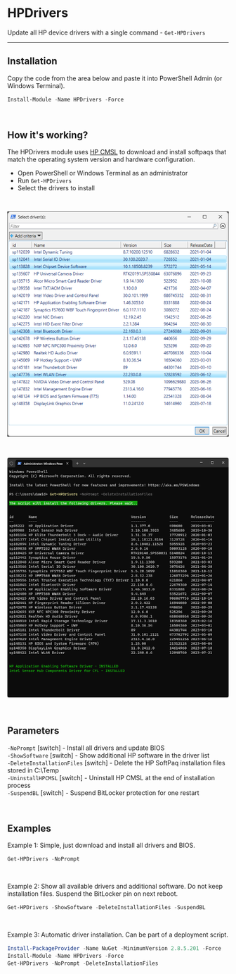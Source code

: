 # HPDrivers

Update all HP device drivers with a single command - `Get-HPDrivers`


<hr>

## Installation

Copy the code from the area below and paste it into PowerShell Admin (or Windows Terminal).

```powershell
Install-Module -Name HPDrivers -Force
```

<br>

## How it's working?

The HPDrivers module uses [HP CMSL](https://developers.hp.com/hp-client-management/doc/client-management-script-library) to download and install softpaqs that match the operating system version and hardware configuration.

* Open PowerShell or Windows Terminal as an administrator
* Run `Get-HPDrivers`
* Select the drivers to install

<br>

<p align="center"><img src="res/SelectDrivers.png" alt="Select Drivers" width="600"/></p>

<br>

<p align="center"><img src="res/InstallationProcess.png" alt="Installation Process" width="600"/></p>

<br>

## Parameters

`-NoPrompt` [switch] - Install all drivers and update BIOS \
`-ShowSoftware` [switch] - Show additional HP software in the driver list \
`-DeleteInstallationFiles` [switch] - Delete the HP SoftPaq installation files stored in C:\Temp \
`-UninstallHPCMSL` [switch] - Uninstall HP CMSL at the end of installation process \
`-SuspendBL` [switch]  - Suspend BitLocker protection for one restart

<br>

## Examples

Example 1: Simple, just download and install all drivers and BIOS.
```powershell
Get-HPDrivers -NoPrompt
```

<br>

Example 2: Show all available drivers and additional software. Do not keep installation files. Suspend the BitLocker pin on next reboot.
```powershell
Get-HPDrivers -ShowSoftware -DeleteInstallationFiles -SuspendBL
```

<br>

Example 3: Automatic driver installation. Can be part of a deployment script.
```powershell
Install-PackageProvider -Name NuGet -MinimumVersion 2.8.5.201 -Force
Install-Module -Name HPDrivers -Force
Get-HPDrivers -NoPrompt -DeleteInstallationFiles
```